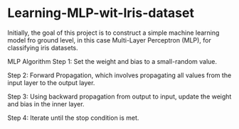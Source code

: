 # Learning-MLP-wit-Iris-dataset
Initially, the goal of this project is to construct a simple machine learning model fro ground level, in this case Multi-Layer Perceptron (MLP), for classifying iris datasets. 




MLP Algorithm 
Step 1: Set the weight and bias to a small-random value.

Step 2: Forward Propagation, which involves propagating all values from the input layer to the output layer.

Step 3: Using backward propagation from output to input, update the weight and bias in the inner layer.

Step 4: Iterate until the stop condition is met.
